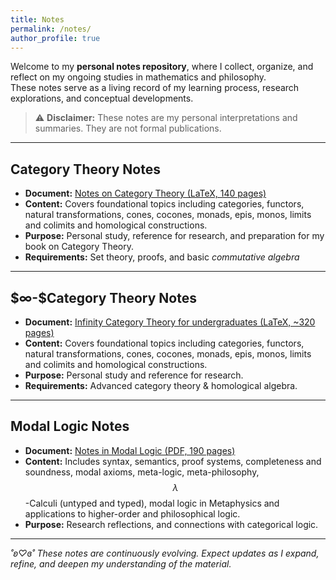 ```yaml
---
title: Notes
permalink: /notes/
author_profile: true
---
```


Welcome to my **personal notes repository**, where I collect, organize, and reflect on my ongoing studies in mathematics and philosophy.  
These notes serve as a living record of my learning process, research explorations, and conceptual developments.

> ⚠️ **Disclaimer:** These notes are my personal interpretations and summaries. They are not formal publications.

---

## Category Theory Notes

- **Document:** [Notes on Category Theory (LaTeX, 140 pages)](/assets/docs/notes_category_theory.pdf)  
- **Content:** Covers foundational topics including categories, functors, natural transformations, cones, cocones, monads, epis, monos, limits and colimits and homological constructions.  
- **Purpose:** Personal study, reference for research, and preparation for my book on Category Theory.
- **Requirements:** Set theory, proofs, and basic *commutative algebra* 

---

## $$\infty$-$Category Theory Notes

- **Document:** [Infinity Category Theory for undergraduates (LaTeX, ~320 pages)](/assets/docs/notes_category_theory.pdf)  
- **Content:** Covers foundational topics including categories, functors, natural transformations, cones, cocones, monads, epis, monos, limits and colimits and homological constructions.  
- **Purpose:** Personal study and reference for research.
- **Requirements:** Advanced category theory & homological algebra.

---

## Modal Logic Notes

- **Document:** [Notes in Modal Logic (PDF, 190 pages)](/assets/docs/notes_modal_logic.pdf)  
- **Content:** Includes syntax, semantics, proof systems, completeness and soundness, modal axioms, meta-logic, meta-philosophy, $$\lambda$$-Calculi (untyped and typed), modal logic in Metaphysics and applications to higher-order and philosophical logic.  
- **Purpose:** Research reflections, and connections with categorical logic.

---

*˚ʚ♡ɞ˚ These notes are continuously evolving. Expect updates as I expand, refine, and deepen my understanding of the material.*
